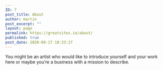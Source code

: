 ```yaml
---
ID: 7
post_title: About
author: martin
post_excerpt: ""
layout: page
permalink: https://greatsites.io/about/
published: true
post_date: 2020-08-17 18:33:27
---
```

<!-- wp:paragraph -->
<p>You might be an artist who would like to introduce yourself and your work here or maybe you&rsquo;re a business with a mission to describe.</p>
<!-- /wp:paragraph -->